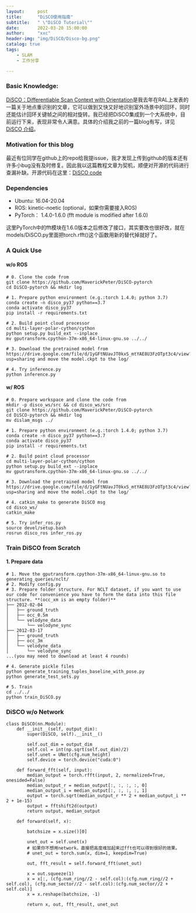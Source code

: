 ```yaml
---
layout:     post
title:      "DiSCO使用指南"
subtitle:   " \"DiSCO Tutorial\""
date:       2022-03-20 15:00:00
author:     "xxc"
header-img: "img/DiSCO/Disco-bg.png"
catalog: true
tags:
    - SLAM
    - 工作分享

---
```

<head>
    <script src="https://cdn.mathjax.org/mathjax/latest/MathJax.js?config=TeX-AMS-MML_HTMLorMML" type="text/javascript"></script>
    <script type="text/x-mathjax-config">
        MathJax.Hub.Config({
            tex2jax: {
            skipTags: ['script', 'noscript', 'style', 'textarea', 'pre'],
            inlineMath: [['$','$']]
            }
        });
    </script>
</head>

### Basic Knowledge:

[DiSCO：Differentiable Scan Context with Orientation](https://ieeexplore.ieee.org/abstract/document/9359460)是我去年在RAL上发表的一篇关于地点重识别的文章，它可以做到又快又好地识别室外场景中的回环，同时还能估计回环关键帧之间的相对旋转。我已经把DiSCO集成到一个大系统中，目前运行下来，表现非常令人满意。具体的介绍我之前的一篇blog有写，详见[DiSCO 介绍](https://maverickpeter.github.io/2021/09/19/DiSCO/)。


### Motivation for this blog

最近有位同学在github上的repo给我提issue，我才发现上传到github的版本还有许多小bug没有及时修复。因此我以这篇教程文章为契机，顺便对开源的代码进行查漏补缺。开源代码在这里：[DiSCO code](https://github.com/MaverickPeter/DiSCO-pytorch)

### Dependencies

- Ubuntu: 16.04-20.04
- ROS: kinetic-noetic (optional，如果你需要接入ROS)
- PyTorch： 1.4.0-1.6.0 (fft module is modified after 1.6.0)

这里PyTorch中的fft模块在1.6.0版本之后修改了接口，其实要改也很好改，就在models/DiSCO.py里面把torch.rfft()这个函数用新的替代掉就好了。

### A Quick Use

#### w/o ROS
```
# 0. Clone the code from 
git clone https://github.com/MaverickPeter/DiSCO-pytorch
cd DiSCO-pytorch && mkdir log

# 1. Prepare python environment (e.g.:torch 1.4.0; python 3.7)
conda create -n disco_py37 python==3.7
conda activate disco_py37
pip install -r requirements.txt

# 2. Build point cloud processor
cd multi-layer-polar-cython/cython
python setup.py build_ext --inplace
mv gputransform.cpython-37m-x86_64-linux-gnu.so ../../

# 3. Download the pretrained model from https://drive.google.com/file/d/1yGFtNUavJT0kxS_mtYAE8U3FzOTpt3c4/view?usp=sharing and move the model.ckpt to the log/

# 4. Try inference.py
python inference.py

```

#### w/ ROS

```
# 0. Prepare workspace and clone the code from 
mkdir -p disco_ws/src && cd disco_ws/src
git clone https://github.com/MaverickPeter/DiSCO-pytorch
cd DiSCO-pytorch && mkdir log
mv dislam_msgs ../

# 1. Prepare python environment (e.g.:torch 1.4.0; python 3.7)
conda create -n disco_py37 python==3.7
conda activate disco_py37
pip install -r requirements.txt

# 2. Build point cloud processor
cd multi-layer-polar-cython/cython
python setup.py build_ext --inplace
mv gputransform.cpython-37m-x86_64-linux-gnu.so ../../

# 3. Download the pretrained model from https://drive.google.com/file/d/1yGFtNUavJT0kxS_mtYAE8U3FzOTpt3c4/view?usp=sharing and move the model.ckpt to the log/

# 4. catkin_make to generate DiSCO msg
cd disco_ws/
catkin_make

# 5. Try infer_ros.py
source devel/setup.bash
rosrun disco_ros infer_ros.py 
```

### Train DiSCO from Scratch
#### 1. Prepare data
```
# 1. Move the gputransform.cpython-37m-x86_64-linux-gnu.so to generating_queries/nclt/
# 2. Modify config.py
# 3. Prepare folder structure. For NCLT dataset, if you want to use our code for convenience you have to form the data into this file structure. **(occ_xm is an empty folder)**
├── 2012-02-04
│   ├── ground_truth
│   ├── occ_0.5m
│   └── velodyne_data
│       └── velodyne_sync
├── 2012-03-17
│   ├── ground_truth
│   ├── occ_3m
│   └── velodyne_data
│       └── velodyne_sync
...(you may need to download at least 4 rounds)

# 4. Generate pickle files
python generate_training_tuples_baseline_with_pose.py
python generate_test_sets.py

# 5. Train
cd ../../
python train_DiSCO.py
```

### DiSCO w/o Network

```
class DiSCO(nn.Module):
    def __init__(self, output_dim):
        super(DiSCO, self).__init__()

        self.out_dim = output_dim
        self.col = int(np.sqrt(self.out_dim)/2)
        self.unet = UNet(cfg.num_height)
        self.device = torch.device("cuda:0")

    def forward_fft(self, input):
        median_output = torch.rfft(input, 2, normalized=True, onesided=False)
        median_output_r = median_output[:, :, :, :, 0]
        median_output_i = median_output[:, :, :, :, 1]
        output = torch.sqrt(median_output_r ** 2 + median_output_i ** 2 + 1e-15)
        output = fftshift2d(output)
        return output, median_output

    def forward(self, x):

        batchsize = x.size()[0]

        unet_out = self.unet(x) 
        # 如果你不想用network，直接把高度维加起来过fft也可以得到很好的效果。
        # unet_out = torch.sum(x, dim=1, keepdim=True)

        out, fft_result = self.forward_fft(unet_out)
        
        x = out.squeeze(1)
        x = x[:, (cfg.num_ring//2 - self.col):(cfg.num_ring//2 + self.col), (cfg.num_sector//2 - self.col):(cfg.num_sector//2 + self.col)]
        x = x.reshape(batchsize, -1)

        return x, out, fft_result, unet_out
```
